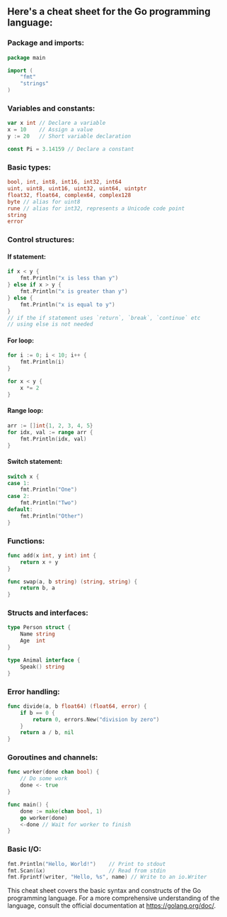 ## Here's a cheat sheet for the Go programming language:

### Package and imports:

```go
package main

import (
	"fmt"
	"strings"
)
```

### Variables and constants:

```go
var x int // Declare a variable
x = 10    // Assign a value
y := 20   // Short variable declaration

const Pi = 3.14159 // Declare a constant
```

### Basic types:

```go
bool, int, int8, int16, int32, int64
uint, uint8, uint16, uint32, uint64, uintptr
float32, float64, complex64, complex128
byte // alias for uint8
rune // alias for int32, represents a Unicode code point
string
error
```

### Control structures:
#### If statement:

```go
if x < y {
	fmt.Println("x is less than y")
} else if x > y {
	fmt.Println("x is greater than y")
} else {
	fmt.Println("x is equal to y")
}
// if the if statement uses `return`, `break`, `continue` etc
// using else is not needed
```

#### For loop:

```go
for i := 0; i < 10; i++ {
	fmt.Println(i)
}

for x < y {
	x *= 2
}
```

#### Range loop:

```go
arr := []int{1, 2, 3, 4, 5}
for idx, val := range arr {
	fmt.Println(idx, val)
}
```

#### Switch statement:

```go
switch x {
case 1:
	fmt.Println("One")
case 2:
	fmt.Println("Two")
default:
	fmt.Println("Other")
}
```

### Functions:

```go
func add(x int, y int) int {
	return x + y
}

func swap(a, b string) (string, string) {
	return b, a
}
```

### Structs and interfaces:

```go
type Person struct {
	Name string
	Age  int
}

type Animal interface {
	Speak() string
}
```

### Error handling:

```go
func divide(a, b float64) (float64, error) {
	if b == 0 {
		return 0, errors.New("division by zero")
	}
	return a / b, nil
}
```

### Goroutines and channels:

```go
func worker(done chan bool) {
	// Do some work
	done <- true
}

func main() {
	done := make(chan bool, 1)
	go worker(done)
	<-done // Wait for worker to finish
}
```

### Basic I/O:

```go
fmt.Println("Hello, World!")    // Print to stdout
fmt.Scan(&x)                    // Read from stdin
fmt.Fprintf(writer, "Hello, %s", name) // Write to an io.Writer
```

This cheat sheet covers the basic syntax and constructs of the Go programming language. For a more comprehensive understanding of the language, consult the official documentation at https://golang.org/doc/.
